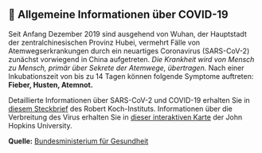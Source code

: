 ## 🦠 Allgemeine Informationen über COVID-19

Seit Anfang Dezember 2019 sind ausgehend von Wuhan, der Hauptstadt der zentralchinesischen Provinz Hubei, vermehrt Fälle von Atemwegserkrankungen durch ein neuartiges Coronavirus (SARS-CoV-2) zunächst vorwiegend in China aufgetreten. _Die Krankheit wird von Mensch zu Mensch, primär über Sekrete der Atemwege, übertragen._
Nach einer Inkubationszeit von bis zu 14 Tagen können folgende Symptome auftreten: **Fieber, Husten, Atemnot.**

Detaillierte Informationen über SARS-CoV-2 und COVID-19 erhalten Sie in [diesem Steckbrief](https://www.rki.de/DE/Content/InfAZ/N/Neuartiges_Coronavirus/Steckbrief.html) des Robert Koch-Instituts. Informationen über die Verbreitung des Virus erhalten Sie in [dieser interaktiven Karte](https://www.arcgis.com/apps/opsdashboard/index.html#/bda7594740fd40299423467b48e9ecf6) der John Hopkins University.

**Quelle:** [Bundesministerium für Gesundheit](https://www.bundesgesundheitsministerium.de/fileadmin/Dateien/3_Downloads/C/Coronavirus/Info-Handzettel_SARS-CoV-2_040320.pdf)
